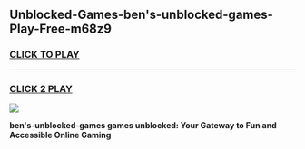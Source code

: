 
## Unblocked-Games-ben's-unblocked-games-Play-Free-m68z9
<h3>
<a href="https://premium76.site?title=ben's-unblocked-games&ref=18A1">CLICK TO PLAY</a></h3>
<hr>

<h3>
<a href="https://premium76.site?title=ben's-unblocked-games&ref=18A1">CLICK 2 PLAY</a>
  
</h3>

<a href="https://premium76.site?title=ben's-unblocked-games&ref=18A1"><img src="https://clearcache.store/games.png"></a>


**ben's-unblocked-games games unblocked: Your Gateway to Fun and Accessible Online Gaming**
